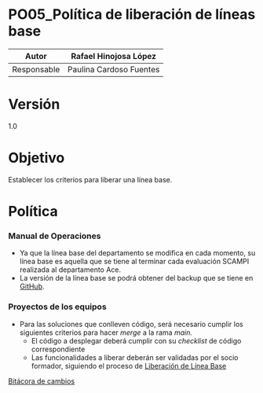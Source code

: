 # PO05_Política de liberación de líneas base

| Autor | Rafael Hinojosa López |
| --- | --- |
| Responsable | Paulina Cardoso Fuentes |

# Versión

1.0

# Objetivo

Establecer los criterios para liberar una línea base.

# Política

### Manual de Operaciones

- Ya que la línea base del departamento se modifica en cada momento, su línea base es aquella que se tiene al terminar cada evaluación SCAMPI realizada al departamento Ace.
- La versión de la línea base se podrá obtener del backup que se tiene en [GitHub](https://github.com/Ace-Software-Development/Manual_de_Operaciones_Notion).

### Proyectos de los equipos

- Para las soluciones que conlleven código, será necesario cumplir los siguientes criterios para hacer *merge* a la rama *main.*
    - El código a desplegar deberá cumplir con su *checklist* de código correspondiente
    - Las funcionalidades a liberar deberán ser validadas por el socio formador, siguiendo el proceso de [Liberación de Línea Base](../Procesos%20bc1b4b9263a749d49f2c809adfd71359/P37_Liberacio%CC%81n%20de%20li%CC%81nea%20base%20b8ed4da973734d2fbc0b23f6e677e18a.md)

[Bitácora de cambios](PO05_Poli%CC%81tica%20de%20liberacio%CC%81n%20de%20li%CC%81neas%20base%20030c4f81d6e84eeebef55e154d94d949/Bita%CC%81cora%20de%20cambios%20f5b622ee3cd747fd9c5d3ddffc378030.csv)